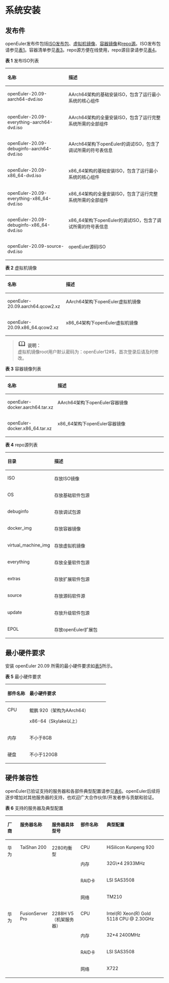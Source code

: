 # 系统安装<a name="ZH-CN_TOPIC_0225731123"></a>

## 发布件<a name="section19865103114280"></a>

openEuler发布件包括[ISO发布包](http://repo.openeuler.org/openEuler-20.09/ISO/)、[虚拟机镜像](http://repo.openeuler.org/openEuler-20.09/virtual_machine_img/)、[容器镜像](http://repo.openeuler.org/openEuler-20.09/docker_img/)和[repo源](http://repo.openeuler.org/openEuler-20.09/)。ISO发布包请参见[表1](#table8396719144315)。容器清单参见[表3](#table1276911538154)。repo源方便在线使用，repo源目录请参见[表4](#table953512211576)。

**表 1**  发布ISO列表

<a name="table8396719144315"></a>
<table><thead align="left"><tr id="row19396819194314"><th class="cellrowborder" valign="top" width="38.53%" id="mcps1.2.3.1.1"><p id="p999543016432"><a name="p999543016432"></a><a name="p999543016432"></a>名称</p>
</th>
<th class="cellrowborder" valign="top" width="61.47%" id="mcps1.2.3.1.2"><p id="p7396719104315"><a name="p7396719104315"></a><a name="p7396719104315"></a>描述</p>
</th>
</tr>
</thead>
<tbody><tr id="row739615199431"><td class="cellrowborder" valign="top" width="38.53%" headers="mcps1.2.3.1.1 "><p id="p16396111912430"><a name="p16396111912430"></a><a name="p16396111912430"></a>openEuler-20.09-aarch64-dvd.iso</p>
</td>
<td class="cellrowborder" valign="top" width="61.47%" headers="mcps1.2.3.1.2 "><p id="p177033394133"><a name="p177033394133"></a><a name="p177033394133"></a>AArch64架构的基础安装ISO，包含了运行最小系统的核心组件</p>
</td>
</tr>
<tr id="row83961519184313"><td class="cellrowborder" valign="top" width="38.53%" headers="mcps1.2.3.1.1 "><p id="p153964194439"><a name="p153964194439"></a><a name="p153964194439"></a>openEuler-20.09-everything-aarch64-dvd.iso</p>
</td>
<td class="cellrowborder" valign="top" width="61.47%" headers="mcps1.2.3.1.2 "><p id="p1765163817452"><a name="p1765163817452"></a><a name="p1765163817452"></a>AArch64架构的全量安装ISO，包含了运行完整系统所需的全部组件</p>
</td>
</tr>
<tr id="row83968192435"><td class="cellrowborder" valign="top" width="38.53%" headers="mcps1.2.3.1.1 "><p id="p19396319184313"><a name="p19396319184313"></a><a name="p19396319184313"></a>openEuler-20.09-debuginfo-aarch64-dvd.iso</p>
</td>
<td class="cellrowborder" valign="top" width="61.47%" headers="mcps1.2.3.1.2 "><p id="p0157139181912"><a name="p0157139181912"></a><a name="p0157139181912"></a>AArch64架构下openEuler的调试ISO，包含了调试所需的符号表信息</p>
</td>
</tr>
<tr id="row521955165312"><td class="cellrowborder" valign="top" width="38.53%" headers="mcps1.2.3.1.1 "><p id="p92191359537"><a name="p92191359537"></a><a name="p92191359537"></a>openEuler-20.09-x86_64-dvd.iso</p>
</td>
<td class="cellrowborder" valign="top" width="61.47%" headers="mcps1.2.3.1.2 "><p id="p6846145114195"><a name="p6846145114195"></a><a name="p6846145114195"></a>x86_64架构的基础安装ISO，包含了运行最小系统的核心组件</p>
</td>
</tr>
<tr id="row1964171015310"><td class="cellrowborder" valign="top" width="38.53%" headers="mcps1.2.3.1.1 "><p id="p3964710125311"><a name="p3964710125311"></a><a name="p3964710125311"></a>openEuler-20.09-everything-x86_64-dvd.iso</p>
</td>
<td class="cellrowborder" valign="top" width="61.47%" headers="mcps1.2.3.1.2 "><p id="p101571442012"><a name="p101571442012"></a><a name="p101571442012"></a>x86_64架构的全量安装ISO，包含了运行完整系统所需的全部组件</p>
</td>
</tr>
<tr id="row342917865317"><td class="cellrowborder" valign="top" width="38.53%" headers="mcps1.2.3.1.1 "><p id="p242914815315"><a name="p242914815315"></a><a name="p242914815315"></a>openEuler-20.09-debuginfo-x86_64-dvd.iso</p>
</td>
<td class="cellrowborder" valign="top" width="61.47%" headers="mcps1.2.3.1.2 "><p id="p6680177162617"><a name="p6680177162617"></a><a name="p6680177162617"></a>x86_64架构下openEuler的调试ISO，包含了调试所需的符号表信息</p>
</td>
</tr>
<tr id="row34221536125311"><td class="cellrowborder" valign="top" width="38.53%" headers="mcps1.2.3.1.1 "><p id="p13423336175314"><a name="p13423336175314"></a><a name="p13423336175314"></a>openEuler-20.09-source-dvd.iso</p>
</td>
<td class="cellrowborder" valign="top" width="61.47%" headers="mcps1.2.3.1.2 "><p id="p108431625162112"><a name="p108431625162112"></a><a name="p108431625162112"></a>openEuler源码ISO</p>
</td>
</tr>
</tbody>
</table>

**表 2**  虚拟机镜像

<a name="table1995101714610"></a>
<table><thead align="left"><tr id="row149511174464"><th class="cellrowborder" valign="top" width="36.9%" id="mcps1.2.3.1.1"><p id="p2095111718462"><a name="p2095111718462"></a><a name="p2095111718462"></a>名称</p>
</th>
<th class="cellrowborder" valign="top" width="63.1%" id="mcps1.2.3.1.2"><p id="p129511177462"><a name="p129511177462"></a><a name="p129511177462"></a>描述</p>
</th>
</tr>
</thead>
<tbody><tr id="row11951121712462"><td class="cellrowborder" valign="top" width="36.9%" headers="mcps1.2.3.1.1 "><p id="p151011740115214"><a name="p151011740115214"></a><a name="p151011740115214"></a>openEuler-20.09.aarch64.qcow2.xz</p>
</td>
<td class="cellrowborder" valign="top" width="63.1%" headers="mcps1.2.3.1.2 "><p id="p9865159194813"><a name="p9865159194813"></a><a name="p9865159194813"></a>AArch64架构下openEuler虚拟机镜像</p>
</td>
</tr>
<tr id="row1695171774614"><td class="cellrowborder" valign="top" width="36.9%" headers="mcps1.2.3.1.1 "><p id="p10510154855215"><a name="p10510154855215"></a><a name="p10510154855215"></a>openEuler-20.09.x86_64.qcow2.xz</p>
</td>
<td class="cellrowborder" valign="top" width="63.1%" headers="mcps1.2.3.1.2 "><p id="p1895111177468"><a name="p1895111177468"></a><a name="p1895111177468"></a>x86_64架构下openEuler虚拟机镜像</p>
</td>
</tr>
</tbody>
</table>

>![](./public_sys-resources/icon-note.gif) **说明：**   
>虚拟机镜像root用户默认密码为：openEuler12\#$，首次登录后请及时修改。  

**表 3**  容器镜像列表

<a name="table1276911538154"></a>
<table><thead align="left"><tr id="row1777075317151"><th class="cellrowborder" valign="top" width="31.509999999999998%" id="mcps1.2.3.1.1"><p id="p1277018533152"><a name="p1277018533152"></a><a name="p1277018533152"></a>名称</p>
</th>
<th class="cellrowborder" valign="top" width="68.49%" id="mcps1.2.3.1.2"><p id="p677015331515"><a name="p677015331515"></a><a name="p677015331515"></a>描述</p>
</th>
</tr>
</thead>
<tbody><tr id="row1277035311157"><td class="cellrowborder" valign="top" width="31.509999999999998%" headers="mcps1.2.3.1.1 "><p id="p17686637201813"><a name="p17686637201813"></a><a name="p17686637201813"></a>open<span id="ph11656938181410"><a name="ph11656938181410"></a><a name="ph11656938181410"></a>E</span>uler-docker.aarch64.tar.xz</p>
</td>
<td class="cellrowborder" valign="top" width="68.49%" headers="mcps1.2.3.1.2 "><p id="p3770165314159"><a name="p3770165314159"></a><a name="p3770165314159"></a>A<span id="ph61191628111518"><a name="ph61191628111518"></a><a name="ph61191628111518"></a>A</span>rch64架构下openEuler容器镜像</p>
</td>
</tr>
<tr id="row1277055310150"><td class="cellrowborder" valign="top" width="31.509999999999998%" headers="mcps1.2.3.1.1 "><p id="p2686337111816"><a name="p2686337111816"></a><a name="p2686337111816"></a>open<span id="ph21198416145"><a name="ph21198416145"></a><a name="ph21198416145"></a>E</span>uler-docker.x86_64.tar.xz</p>
</td>
<td class="cellrowborder" valign="top" width="68.49%" headers="mcps1.2.3.1.2 "><p id="p9770135311518"><a name="p9770135311518"></a><a name="p9770135311518"></a>x86_64架构下openEuler容器镜像</p>
</td>
</tr>
</tbody>
</table>

**表 4**  repo源列表

<a name="table953512211576"></a>
<table><thead align="left"><tr id="row95351027573"><th class="cellrowborder" valign="top" width="28.000000000000004%" id="mcps1.2.3.1.1"><p id="p1753512213572"><a name="p1753512213572"></a><a name="p1753512213572"></a>目录</p>
</th>
<th class="cellrowborder" valign="top" width="72%" id="mcps1.2.3.1.2"><p id="p253520295717"><a name="p253520295717"></a><a name="p253520295717"></a>描述</p>
</th>
</tr>
</thead>
<tbody><tr id="row115351221577"><td class="cellrowborder" valign="top" width="28.000000000000004%" headers="mcps1.2.3.1.1 "><p id="p95359213577"><a name="p95359213577"></a><a name="p95359213577"></a>ISO</p>
</td>
<td class="cellrowborder" valign="top" width="72%" headers="mcps1.2.3.1.2 "><p id="p553512125711"><a name="p553512125711"></a><a name="p553512125711"></a>存放ISO镜像</p>
</td>
</tr>
<tr id="row155369225718"><td class="cellrowborder" valign="top" width="28.000000000000004%" headers="mcps1.2.3.1.1 "><p id="p1453620295717"><a name="p1453620295717"></a><a name="p1453620295717"></a>OS</p>
</td>
<td class="cellrowborder" valign="top" width="72%" headers="mcps1.2.3.1.2 "><p id="p1953614214577"><a name="p1953614214577"></a><a name="p1953614214577"></a>存放基础软件包源</p>
</td>
</tr>
<tr id="row8536142115720"><td class="cellrowborder" valign="top" width="28.000000000000004%" headers="mcps1.2.3.1.1 "><p id="p169307504113"><a name="p169307504113"></a><a name="p169307504113"></a>debuginfo</p>
</td>
<td class="cellrowborder" valign="top" width="72%" headers="mcps1.2.3.1.2 "><p id="p893085010119"><a name="p893085010119"></a><a name="p893085010119"></a>存放调试包源</p>
</td>
</tr>
<tr id="row1834462641115"><td class="cellrowborder" valign="top" width="28.000000000000004%" headers="mcps1.2.3.1.1 "><p id="p13344026151113"><a name="p13344026151113"></a><a name="p13344026151113"></a>docker_img</p>
</td>
<td class="cellrowborder" valign="top" width="72%" headers="mcps1.2.3.1.2 "><p id="p1534415264118"><a name="p1534415264118"></a><a name="p1534415264118"></a>存放容器镜像</p>
</td>
</tr>
<tr id="row16791828125815"><td class="cellrowborder" valign="top" width="28.000000000000004%" headers="mcps1.2.3.1.1 "><p id="p137919284589"><a name="p137919284589"></a><a name="p137919284589"></a><span id="ph9676303584"><a name="ph9676303584"></a><a name="ph9676303584"></a>virtual_machine_img</span></p>
</td>
<td class="cellrowborder" valign="top" width="72%" headers="mcps1.2.3.1.2 "><p id="p479117286581"><a name="p479117286581"></a><a name="p479117286581"></a><span id="ph19963182719110"><a name="ph19963182719110"></a><a name="ph19963182719110"></a>存放虚拟机镜像</span></p>
</td>
</tr>
<tr id="row157551217215"><td class="cellrowborder" valign="top" width="28.000000000000004%" headers="mcps1.2.3.1.1 "><p id="p108641479116"><a name="p108641479116"></a><a name="p108641479116"></a>everything</p>
</td>
<td class="cellrowborder" valign="top" width="72%" headers="mcps1.2.3.1.2 "><p id="p168641547816"><a name="p168641547816"></a><a name="p168641547816"></a>存放全量软件包源</p>
</td>
</tr>
<tr id="row2053613245715"><td class="cellrowborder" valign="top" width="28.000000000000004%" headers="mcps1.2.3.1.1 "><p id="p19239377410"><a name="p19239377410"></a><a name="p19239377410"></a>extras</p>
</td>
<td class="cellrowborder" valign="top" width="72%" headers="mcps1.2.3.1.2 "><p id="p2923113716419"><a name="p2923113716419"></a><a name="p2923113716419"></a>存放扩展软件包源</p>
</td>
</tr>
<tr id="row17445193315911"><td class="cellrowborder" valign="top" width="28.000000000000004%" headers="mcps1.2.3.1.1 "><p id="p644543385918"><a name="p644543385918"></a><a name="p644543385918"></a>source</p>
</td>
<td class="cellrowborder" valign="top" width="72%" headers="mcps1.2.3.1.2 "><p id="p19445733115918"><a name="p19445733115918"></a><a name="p19445733115918"></a>存放源码软件源</p>
</td>
</tr>
<tr id="row153622185717"><td class="cellrowborder" valign="top" width="28.000000000000004%" headers="mcps1.2.3.1.1 "><p id="p85361024579"><a name="p85361024579"></a><a name="p85361024579"></a>update</p>
</td>
<td class="cellrowborder" valign="top" width="72%" headers="mcps1.2.3.1.2 "><p id="p125364285717"><a name="p125364285717"></a><a name="p125364285717"></a>存放升级软件包源</p>
</td>
</tr>
<tr id="row20986143316493"><td class="cellrowborder" valign="top" width="28.000000000000004%" headers="mcps1.2.3.1.1 "><p id="p5184193919496"><a name="p5184193919496"></a><a name="p5184193919496"></a>EPOL</p>
</td>
<td class="cellrowborder" valign="top" width="72%" headers="mcps1.2.3.1.2 "><p id="p1018423974917"><a name="p1018423974917"></a><a name="p1018423974917"></a>存放openEuler扩展包</p>
</td>
</tr>
</tbody>
</table>

## 最小硬件要求<a name="zh-cn_topic_0182825778_section1542202114014"></a>

安装 openEuler 20.09  所需的最小硬件要求如[表5](#zh-cn_topic_0182825778_tff48b99c9bf24b84bb602c53229e2541)所示。

**表 5**  最小硬件要求

<a name="zh-cn_topic_0182825778_tff48b99c9bf24b84bb602c53229e2541"></a>
<table><thead align="left"><tr id="zh-cn_topic_0182825778_r36f08b63edea4973a8228200caa2a50b"><th class="cellrowborder" valign="top" width="21.89%" id="mcps1.2.3.1.1"><p id="zh-cn_topic_0182825778_aef3575d97cdf4dcfb65f8d0c8d2d4a76"><a name="zh-cn_topic_0182825778_aef3575d97cdf4dcfb65f8d0c8d2d4a76"></a><a name="zh-cn_topic_0182825778_aef3575d97cdf4dcfb65f8d0c8d2d4a76"></a><strong id="zh-cn_topic_0182825778_abf63bde6a66a4ce5b21d81948fcafe36"><a name="zh-cn_topic_0182825778_abf63bde6a66a4ce5b21d81948fcafe36"></a><a name="zh-cn_topic_0182825778_abf63bde6a66a4ce5b21d81948fcafe36"></a>部件名称</strong></p>
</th>
<th class="cellrowborder" valign="top" width="78.11%" id="mcps1.2.3.1.2"><p id="zh-cn_topic_0182825778_a919d3bb266c8432fb33c51fa8f3a4fc3"><a name="zh-cn_topic_0182825778_a919d3bb266c8432fb33c51fa8f3a4fc3"></a><a name="zh-cn_topic_0182825778_a919d3bb266c8432fb33c51fa8f3a4fc3"></a><strong id="zh-cn_topic_0182825778_a9386cf027c1e47d99651159bb62130e7"><a name="zh-cn_topic_0182825778_a9386cf027c1e47d99651159bb62130e7"></a><a name="zh-cn_topic_0182825778_a9386cf027c1e47d99651159bb62130e7"></a>最小硬件要求</strong></p>
</th>
</tr>
</thead>
<tbody><tr id="zh-cn_topic_0182825778_ra68eff5c33a84bb2be6672a48a643d26"><td class="cellrowborder" valign="top" width="21.89%" headers="mcps1.2.3.1.1 "><p id="zh-cn_topic_0182825778_ac0a50d2069ab444cafff180647772df4"><a name="zh-cn_topic_0182825778_ac0a50d2069ab444cafff180647772df4"></a><a name="zh-cn_topic_0182825778_ac0a50d2069ab444cafff180647772df4"></a>CPU</p>
</td>
<td class="cellrowborder" valign="top" width="78.11%" headers="mcps1.2.3.1.2 "><p id="zh-cn_topic_0182825778_p202681030132314"><a name="zh-cn_topic_0182825778_p202681030132314"></a><a name="zh-cn_topic_0182825778_p202681030132314"></a>鲲鹏 920（架构为AArch64）</p>
<p id="p267183805010"><a name="p267183805010"></a><a name="p267183805010"></a>x86-64（Skylake以上）</p>
</td>
</tr>
<tr id="zh-cn_topic_0182825778_rf2a5d43b74894a0882b7c17bdfeb697f"><td class="cellrowborder" valign="top" width="21.89%" headers="mcps1.2.3.1.1 "><p id="zh-cn_topic_0182825778_ad00611ec129a41a9841fb579eece7804"><a name="zh-cn_topic_0182825778_ad00611ec129a41a9841fb579eece7804"></a><a name="zh-cn_topic_0182825778_ad00611ec129a41a9841fb579eece7804"></a>内存</p>
</td>
<td class="cellrowborder" valign="top" width="78.11%" headers="mcps1.2.3.1.2 "><p id="zh-cn_topic_0182825778_a94efe642b8694e5a85747e123b951efc"><a name="zh-cn_topic_0182825778_a94efe642b8694e5a85747e123b951efc"></a><a name="zh-cn_topic_0182825778_a94efe642b8694e5a85747e123b951efc"></a>不小于8GB</p>
</td>
</tr>
<tr id="zh-cn_topic_0182825778_rd2c1ebd93ea64e85a5f3fc88dc5ba456"><td class="cellrowborder" valign="top" width="21.89%" headers="mcps1.2.3.1.1 "><p id="zh-cn_topic_0182825778_afd36954546334c1681b5a391bbc386ae"><a name="zh-cn_topic_0182825778_afd36954546334c1681b5a391bbc386ae"></a><a name="zh-cn_topic_0182825778_afd36954546334c1681b5a391bbc386ae"></a>硬盘</p>
</td>
<td class="cellrowborder" valign="top" width="78.11%" headers="mcps1.2.3.1.2 "><p id="zh-cn_topic_0182825778_p1224172312719"><a name="zh-cn_topic_0182825778_p1224172312719"></a><a name="zh-cn_topic_0182825778_p1224172312719"></a>不小于120GB</p>
</td>
</tr>
</tbody>
</table>

## 硬件兼容性<a name="section1154104624319"></a>

openEuler已验证支持的服务器和各部件典型配置请参见[表6](#zh-cn_topic_0227922427_table39822012)。openEuler后续将逐步增加对其他服务器的支持，也欢迎广大合作伙伴/开发者参与贡献和验证。

**表 6**  支持的服务器及典型配置

<a name="zh-cn_topic_0227922427_table39822012"></a>
<table><thead align="left"><tr id="zh-cn_topic_0227922427_row17270681"><th class="cellrowborder" valign="top" width="8.200820082008201%" id="mcps1.2.6.1.1"><p id="p1239010167198"><a name="p1239010167198"></a><a name="p1239010167198"></a>厂商</p>
</th>
<th class="cellrowborder" valign="top" width="16.28162816281628%" id="mcps1.2.6.1.2"><p id="zh-cn_topic_0227922427_p56747887"><a name="zh-cn_topic_0227922427_p56747887"></a><a name="zh-cn_topic_0227922427_p56747887"></a>服务器名称</p>
</th>
<th class="cellrowborder" valign="top" width="18.71187118711871%" id="mcps1.2.6.1.3"><p id="zh-cn_topic_0227922427_p33176134"><a name="zh-cn_topic_0227922427_p33176134"></a><a name="zh-cn_topic_0227922427_p33176134"></a>服务器具体型号</p>
</th>
<th class="cellrowborder" valign="top" width="17.211721172117212%" id="mcps1.2.6.1.4"><p id="p19313161314450"><a name="p19313161314450"></a><a name="p19313161314450"></a>部件名称</p>
</th>
<th class="cellrowborder" valign="top" width="39.59395939593959%" id="mcps1.2.6.1.5"><p id="p183840814519"><a name="p183840814519"></a><a name="p183840814519"></a>典型配置</p>
</th>
</tr>
</thead>
<tbody><tr id="zh-cn_topic_0227922427_row7284856"><td class="cellrowborder" rowspan="4" valign="top" width="8.200820082008201%" headers="mcps1.2.6.1.1 "><p id="p111661925121918"><a name="p111661925121918"></a><a name="p111661925121918"></a>华为</p>
</td>
<td class="cellrowborder" rowspan="4" valign="top" width="16.28162816281628%" headers="mcps1.2.6.1.2 "><p id="zh-cn_topic_0227922427_p34571797"><a name="zh-cn_topic_0227922427_p34571797"></a><a name="zh-cn_topic_0227922427_p34571797"></a>TaiShan 200</p>
</td>
<td class="cellrowborder" rowspan="4" valign="top" width="18.71187118711871%" headers="mcps1.2.6.1.3 "><p id="zh-cn_topic_0227922427_p53202458"><a name="zh-cn_topic_0227922427_p53202458"></a><a name="zh-cn_topic_0227922427_p53202458"></a>2280均衡型</p>
</td>
<td class="cellrowborder" valign="top" width="17.211721172117212%" headers="mcps1.2.6.1.4 "><p id="p632634144516"><a name="p632634144516"></a><a name="p632634144516"></a>CPU</p>
</td>
<td class="cellrowborder" valign="top" width="39.59395939593959%" headers="mcps1.2.6.1.5 "><p id="p269564774512"><a name="p269564774512"></a><a name="p269564774512"></a>HiSilicon Kunpeng 920</p>
</td>
</tr>
<tr id="row127460329457"><td class="cellrowborder" valign="top" headers="mcps1.2.6.1.1 "><p id="p7326641174519"><a name="p7326641174519"></a><a name="p7326641174519"></a>内存</p>
</td>
<td class="cellrowborder" valign="top" headers="mcps1.2.6.1.2 "><p id="p4695124774516"><a name="p4695124774516"></a><a name="p4695124774516"></a>32G\*4 2933MHz</p>
</td>
</tr>
<tr id="row3713103715458"><td class="cellrowborder" valign="top" headers="mcps1.2.6.1.1 "><p id="p13326114115457"><a name="p13326114115457"></a><a name="p13326114115457"></a>RAID卡</p>
</td>
<td class="cellrowborder" valign="top" headers="mcps1.2.6.1.2 "><p id="p13696154764514"><a name="p13696154764514"></a><a name="p13696154764514"></a>LSI SAS3508</p>
</td>
</tr>
<tr id="row1371312378455"><td class="cellrowborder" valign="top" headers="mcps1.2.6.1.1 "><p id="p732611416456"><a name="p732611416456"></a><a name="p732611416456"></a>网络</p>
</td>
<td class="cellrowborder" valign="top" headers="mcps1.2.6.1.2 "><p id="p13696114718455"><a name="p13696114718455"></a><a name="p13696114718455"></a>TM210</p>
</td>
</tr>
<tr id="zh-cn_topic_0227922427_row36446907"><td class="cellrowborder" rowspan="4" valign="top" width="8.200820082008201%" headers="mcps1.2.6.1.1 "><p id="p1831103919198"><a name="p1831103919198"></a><a name="p1831103919198"></a>华为</p>
</td>
<td class="cellrowborder" rowspan="4" valign="top" width="16.28162816281628%" headers="mcps1.2.6.1.2 "><p id="p1245317822418"><a name="p1245317822418"></a><a name="p1245317822418"></a>FusionServer Pro</p>
</td>
<td class="cellrowborder" rowspan="4" valign="top" width="18.71187118711871%" headers="mcps1.2.6.1.3 "><p id="p1345214816241"><a name="p1345214816241"></a><a name="p1345214816241"></a>2288H V5（机架服务器）</p>
</td>
<td class="cellrowborder" valign="top" width="17.211721172117212%" headers="mcps1.2.6.1.4 "><p id="p1235016319467"><a name="p1235016319467"></a><a name="p1235016319467"></a>CPU</p>
</td>
<td class="cellrowborder" valign="top" width="39.59395939593959%" headers="mcps1.2.6.1.5 "><p id="p148932077463"><a name="p148932077463"></a><a name="p148932077463"></a>Intel(R) Xeon(R) Gold 5118 CPU @ 2.30GHz</p>
</td>
</tr>
<tr id="row12326548454"><td class="cellrowborder" valign="top" headers="mcps1.2.6.1.1 "><p id="p1035012313461"><a name="p1035012313461"></a><a name="p1035012313461"></a>内存</p>
</td>
<td class="cellrowborder" valign="top" headers="mcps1.2.6.1.2 "><p id="p13893379461"><a name="p13893379461"></a><a name="p13893379461"></a>32*4 2400MHz</p>
</td>
</tr>
<tr id="row206435916456"><td class="cellrowborder" valign="top" headers="mcps1.2.6.1.1 "><p id="p23509319462"><a name="p23509319462"></a><a name="p23509319462"></a>RAID卡</p>
</td>
<td class="cellrowborder" valign="top" headers="mcps1.2.6.1.2 "><p id="p16893107144611"><a name="p16893107144611"></a><a name="p16893107144611"></a>LSI SAS3508</p>
</td>
</tr>
<tr id="row5647591455"><td class="cellrowborder" valign="top" headers="mcps1.2.6.1.1 "><p id="p1835019312469"><a name="p1835019312469"></a><a name="p1835019312469"></a>网络</p>
</td>
<td class="cellrowborder" valign="top" headers="mcps1.2.6.1.2 "><p id="p189318714460"><a name="p189318714460"></a><a name="p189318714460"></a>X722</p>
</td>
</tr>
</tbody>
</table>

